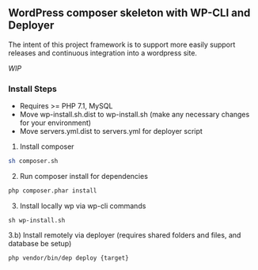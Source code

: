 ## WordPress composer skeleton with WP-CLI and Deployer
The intent of this project framework is to support more easily support releases and continuous integration into a wordpress site.

*WIP*

### Install Steps
- Requires >= PHP 7.1, MySQL
- Move wp-install.sh.dist to wp-install.sh (make any necessary changes for your environment)
- Move servers.yml.dist to servers.yml for deployer script

1) Install composer
```bash
sh composer.sh
```
2) Run composer install for dependencies
```bash
php composer.phar install
```
3) Install locally wp via wp-cli commands
```
sh wp-install.sh
```
3.b) Install remotely via deployer (requires shared folders and files, and database be setup)
```bash
php vendor/bin/dep deploy {target}
```